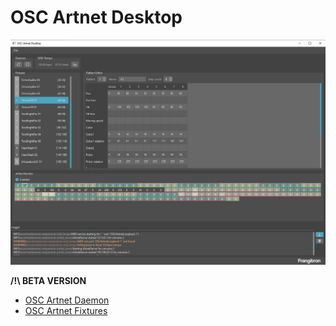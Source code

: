 # OSC Artnet Desktop

![Main Window](main_window.png)

**/!\ BETA VERSION**

- [OSC Artnet Daemon](https://github.com/MrFrangipane/osc-artnet-daemon)
- [OSC Artnet Fixtures](https://github.com/MrFrangipane/osc-artnet-fixtures)

